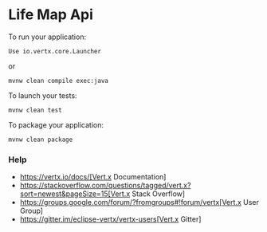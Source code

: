 # Life Map Api

To run your application:

```
Use io.vertx.core.Launcher
```

or
```
mvnw clean compile exec:java
```

To launch your tests:
```
mvnw clean test
```

To package your application:
```
mvnw clean package
```


### Help 

* https://vertx.io/docs/[Vert.x Documentation]
* https://stackoverflow.com/questions/tagged/vert.x?sort=newest&pageSize=15[Vert.x Stack Overflow]
* https://groups.google.com/forum/?fromgroups#!forum/vertx[Vert.x User Group]
* https://gitter.im/eclipse-vertx/vertx-users[Vert.x Gitter]
